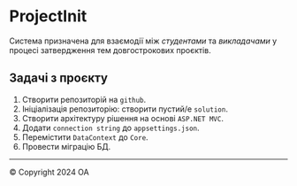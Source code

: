 # ProjectInit

Система призначена для взаємодії між *студентами* та *викладачами* у процесі затвердження тем довгострокових проєктів.

## Задачі з проєкту

1. Створити репозиторій на `github`.
2. Ініціалізація репозиторію: створити пустий/е `solution`.
3. Створити архітектуру рішення на основі `ASP.NET MVC`.
4. Додати `connection string` до `appsettings.json`.
5. Перемістити `DataContext` до `Core`.
6. Провести міграцію БД.

   
---
&copy; Copyright 2024 OA 
